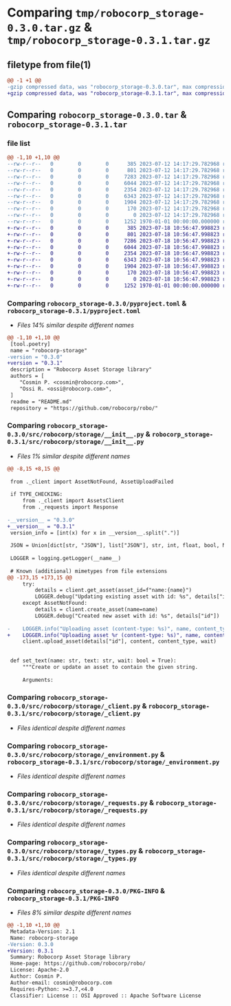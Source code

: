 # Comparing `tmp/robocorp_storage-0.3.0.tar.gz` & `tmp/robocorp_storage-0.3.1.tar.gz`

## filetype from file(1)

```diff
@@ -1 +1 @@
-gzip compressed data, was "robocorp_storage-0.3.0.tar", max compression
+gzip compressed data, was "robocorp_storage-0.3.1.tar", max compression
```

## Comparing `robocorp_storage-0.3.0.tar` & `robocorp_storage-0.3.1.tar`

### file list

```diff
@@ -1,10 +1,10 @@
--rw-r--r--   0        0        0      385 2023-07-12 14:17:29.782968 robocorp_storage-0.3.0/README.md
--rw-r--r--   0        0        0      801 2023-07-12 14:17:29.782968 robocorp_storage-0.3.0/pyproject.toml
--rw-r--r--   0        0        0     7283 2023-07-12 14:17:29.782968 robocorp_storage-0.3.0/src/robocorp/storage/__init__.py
--rw-r--r--   0        0        0     6044 2023-07-12 14:17:29.782968 robocorp_storage-0.3.0/src/robocorp/storage/_client.py
--rw-r--r--   0        0        0     2354 2023-07-12 14:17:29.782968 robocorp_storage-0.3.0/src/robocorp/storage/_environment.py
--rw-r--r--   0        0        0     6343 2023-07-12 14:17:29.782968 robocorp_storage-0.3.0/src/robocorp/storage/_requests.py
--rw-r--r--   0        0        0     1904 2023-07-12 14:17:29.782968 robocorp_storage-0.3.0/src/robocorp/storage/_types.py
--rw-r--r--   0        0        0      170 2023-07-12 14:17:29.782968 robocorp_storage-0.3.0/src/robocorp/storage/_utils.py
--rw-r--r--   0        0        0        0 2023-07-12 14:17:29.782968 robocorp_storage-0.3.0/src/robocorp/storage/py.typed
--rw-r--r--   0        0        0     1252 1970-01-01 00:00:00.000000 robocorp_storage-0.3.0/PKG-INFO
+-rw-r--r--   0        0        0      385 2023-07-18 10:56:47.998823 robocorp_storage-0.3.1/README.md
+-rw-r--r--   0        0        0      801 2023-07-18 10:56:47.998823 robocorp_storage-0.3.1/pyproject.toml
+-rw-r--r--   0        0        0     7286 2023-07-18 10:56:47.998823 robocorp_storage-0.3.1/src/robocorp/storage/__init__.py
+-rw-r--r--   0        0        0     6044 2023-07-18 10:56:47.998823 robocorp_storage-0.3.1/src/robocorp/storage/_client.py
+-rw-r--r--   0        0        0     2354 2023-07-18 10:56:47.998823 robocorp_storage-0.3.1/src/robocorp/storage/_environment.py
+-rw-r--r--   0        0        0     6343 2023-07-18 10:56:47.998823 robocorp_storage-0.3.1/src/robocorp/storage/_requests.py
+-rw-r--r--   0        0        0     1904 2023-07-18 10:56:47.998823 robocorp_storage-0.3.1/src/robocorp/storage/_types.py
+-rw-r--r--   0        0        0      170 2023-07-18 10:56:47.998823 robocorp_storage-0.3.1/src/robocorp/storage/_utils.py
+-rw-r--r--   0        0        0        0 2023-07-18 10:56:47.998823 robocorp_storage-0.3.1/src/robocorp/storage/py.typed
+-rw-r--r--   0        0        0     1252 1970-01-01 00:00:00.000000 robocorp_storage-0.3.1/PKG-INFO
```

### Comparing `robocorp_storage-0.3.0/pyproject.toml` & `robocorp_storage-0.3.1/pyproject.toml`

 * *Files 14% similar despite different names*

```diff
@@ -1,10 +1,10 @@
 [tool.poetry]
 name = "robocorp-storage"
-version = "0.3.0"
+version = "0.3.1"
 description = "Robocorp Asset Storage library"
 authors = [
 	"Cosmin P. <cosmin@robocorp.com>",
 	"Ossi R. <ossi@robocorp.com>",
 ]
 readme = "README.md"
 repository = "https://github.com/robocorp/robo/"
```

### Comparing `robocorp_storage-0.3.0/src/robocorp/storage/__init__.py` & `robocorp_storage-0.3.1/src/robocorp/storage/__init__.py`

 * *Files 1% similar despite different names*

```diff
@@ -8,15 +8,15 @@
 
 from ._client import AssetNotFound, AssetUploadFailed
 
 if TYPE_CHECKING:
     from ._client import AssetsClient
     from ._requests import Response
 
-__version__ = "0.3.0"
+__version__ = "0.3.1"
 version_info = [int(x) for x in __version__.split(".")]
 
 JSON = Union[dict[str, "JSON"], list["JSON"], str, int, float, bool, None]
 
 LOGGER = logging.getLogger(__name__)
 
 # Known (additional) mimetypes from file extensions
@@ -173,15 +173,15 @@
     try:
         details = client.get_asset(asset_id=f"name:{name}")
         LOGGER.debug("Updating existing asset with id: %s", details["id"])
     except AssetNotFound:
         details = client.create_asset(name=name)
         LOGGER.debug("Created new asset with id: %s", details["id"])
 
-    LOGGER.info("Uploading asset (content-type: %s)", name, content_type)
+    LOGGER.info("Uploading asset %r (content-type: %s)", name, content_type)
     client.upload_asset(details["id"], content, content_type, wait)
 
 
 def set_text(name: str, text: str, wait: bool = True):
     """Create or update an asset to contain the given string.
 
     Arguments:
```

### Comparing `robocorp_storage-0.3.0/src/robocorp/storage/_client.py` & `robocorp_storage-0.3.1/src/robocorp/storage/_client.py`

 * *Files identical despite different names*

### Comparing `robocorp_storage-0.3.0/src/robocorp/storage/_environment.py` & `robocorp_storage-0.3.1/src/robocorp/storage/_environment.py`

 * *Files identical despite different names*

### Comparing `robocorp_storage-0.3.0/src/robocorp/storage/_requests.py` & `robocorp_storage-0.3.1/src/robocorp/storage/_requests.py`

 * *Files identical despite different names*

### Comparing `robocorp_storage-0.3.0/src/robocorp/storage/_types.py` & `robocorp_storage-0.3.1/src/robocorp/storage/_types.py`

 * *Files identical despite different names*

### Comparing `robocorp_storage-0.3.0/PKG-INFO` & `robocorp_storage-0.3.1/PKG-INFO`

 * *Files 8% similar despite different names*

```diff
@@ -1,10 +1,10 @@
 Metadata-Version: 2.1
 Name: robocorp-storage
-Version: 0.3.0
+Version: 0.3.1
 Summary: Robocorp Asset Storage library
 Home-page: https://github.com/robocorp/robo/
 License: Apache-2.0
 Author: Cosmin P.
 Author-email: cosmin@robocorp.com
 Requires-Python: >=3.7,<4.0
 Classifier: License :: OSI Approved :: Apache Software License
```

